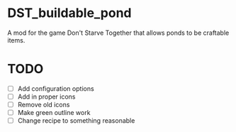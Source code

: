 # DST_buildable_pond
A mod for the game Don't Starve Together that allows ponds to be craftable items.

# TODO
- [ ] Add configuration options
- [ ] Add in proper icons
- [ ] Remove old icons
- [ ] Make green outline work
- [ ] Change recipe to something reasonable
